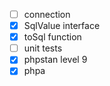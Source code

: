 - [ ] connection
- [x] SqlValue interface
- [x] toSql function
- [ ] unit tests
- [x] phpstan level 9
- [x] phpa
